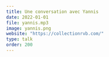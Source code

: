 ```yaml
---
title: Une conversation avec Yannis
date: 2022-01-01
file: yannis.mp3
image: yannis.png
website: "https://collectionrvb.com/"
type: talk
order: 200
---
```

